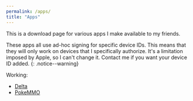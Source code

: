 ```yaml
---
permalink: /apps/
title: "Apps"
---
```


This is a download page for various apps I make available to my friends.

These apps all use ad-hoc signing for specific device IDs. This means that they will only work on devices that I specifically authorize. It's a limitation imposed by Apple, so I can't change it. Contact me if you want your device ID added.
{: .notice--warning}

Working:
+ [Delta](itms-services://?action=download-manifest&url=https://jjtech.dev/repo/delta.plist)
+ [PokeMMO](itms-services://?action=download-manifest&url=https://jjtech.dev/repo/pokemmo.plist)

<!--
Experimental (Report problems, not signed for everyone yet):
+ [RetroArch](itms-services://?action=download-manifest&url=https://jjtech.dev/repo/retroarch.plist)
-->

<!--
Known broken (do not use):
+ [DolphiniOS](itms-services://?action=download-manifest&url=https://jjtech.dev/repo/dolphin.plist)
+ [DolphiniOS (Fastmem)](itms-services://?action=download-manifest&url=https://jjtech.dev/repo/dolphin-fastmem.plist)
-->
